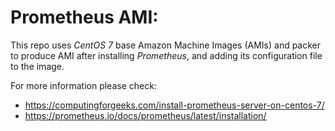 # Prometheus AMI:

This repo uses *CentOS 7* base Amazon Machine Images (AMIs) and packer to produce AMI after installing *Prometheus*, and adding its configuration file to the image. 


For more information please check: 
- https://computingforgeeks.com/install-prometheus-server-on-centos-7/
- https://prometheus.io/docs/prometheus/latest/installation/
